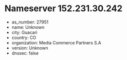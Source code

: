 # Nameserver 152.231.30.242

* as_number: 27951
* name: Unknown
* city: Guacari
* country: CO
* organization: Media Commerce Partners S.A
* version: Unknown
* dnssec: false
